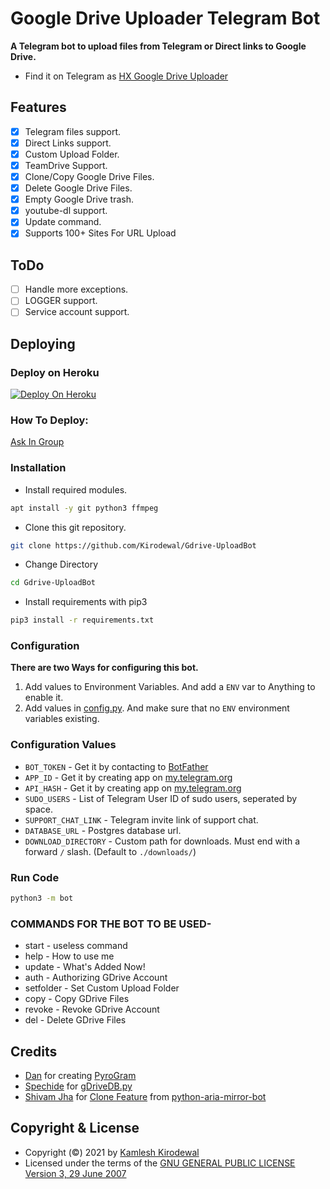 # Google Drive Uploader Telegram Bot
**A Telegram bot to upload files from Telegram or Direct links to Google Drive.**
- Find it on Telegram as [HX Google Drive Uploader](https://t.me/Hx_GdriveBot)

## Features
- [X] Telegram files support.
- [X] Direct Links support.
- [X] Custom Upload Folder.
- [X] TeamDrive Support.
- [X] Clone/Copy Google Drive Files.
- [X] Delete Google Drive Files.
- [X] Empty Google Drive trash.
- [X] youtube-dl support.
- [X] Update command.
- [X] Supports 100+ Sites For URL Upload

## ToDo 
- [ ] Handle more exceptions.
- [ ] LOGGER support.
- [ ] Service account support.

## Deploying

### Deploy on Heroku
[![Deploy On Heroku](https://www.herokucdn.com/deploy/button.svg)](https://heroku.com/deploy?template=https://github.com/Dragonpower8/gup)

### How To Deploy:

[Ask In Group](https://t.me/Kai_8_4)


### Installation
- Install required modules.
```sh
apt install -y git python3 ffmpeg
```
- Clone this git repository.
```sh 
git clone https://github.com/Kirodewal/Gdrive-UploadBot
```
- Change Directory
```sh 
cd Gdrive-UploadBot
```
- Install requirements with pip3
```sh 
pip3 install -r requirements.txt
```

### Configuration
**There are two Ways for configuring this bot.**
1. Add values to Environment Variables. And add a `ENV` var to Anything to enable it.
2. Add values in [config.py](./bot/config.py). And make sure that no `ENV` environment variables existing.

### Configuration Values
- `BOT_TOKEN` - Get it by contacting to [BotFather](https://t.me/botfather)
- `APP_ID` - Get it by creating app on [my.telegram.org](https://my.telegram.org/apps)
- `API_HASH` - Get it by creating app on [my.telegram.org](https://my.telegram.org/apps)
- `SUDO_USERS` - List of Telegram User ID of sudo users, seperated by space.
- `SUPPORT_CHAT_LINK` - Telegram invite link of support chat.
- `DATABASE_URL` - Postgres database url.
- `DOWNLOAD_DIRECTORY` - Custom path for downloads. Must end with a forward `/` slash. (Default to `./downloads/`)

### Run Code
```sh 
python3 -m bot
```

### COMMANDS FOR THE BOT TO BE USED-

- start - useless command
- help - How to use me
- update - What's Added Now!
- auth - Authorizing GDrive Account
- setfolder - Set Custom Upload Folder
- copy - Copy GDrive Files
- revoke - Revoke GDrive Account
- del - Delete GDrive Files

## Credits
- [Dan](https://github.com/delivrance) for creating [PyroGram](https://pyrogram.org)
- [Spechide](https://github.com/Spechide) for [gDriveDB.py](./bot/helpers/sql_helper/gDriveDB.py)
- [Shivam Jha](https://github.com/lzzy12) for [Clone Feature](./bot/helpers/gdrive_utils/gDrive.py) from [python-aria-mirror-bot](https://github.com/lzzy12/python-aria-mirror-bot)

## Copyright & License
- Copyright (©) 2021 by [Kamlesh Kirodewal](https://github.com/Kirodewal)
- Licensed under the terms of the [GNU GENERAL PUBLIC LICENSE Version 3, 29 June 2007](./LICENSE)
